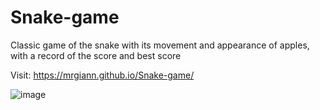 # Snake-game

Classic game of the snake with its movement and appearance of apples, with a record of the score and best score


Visit: https://mrgiann.github.io/Snake-game/

![image](https://github.com/mrgiann/Snake-game/assets/82038942/40d73134-201b-4333-8683-c57afa095793)

